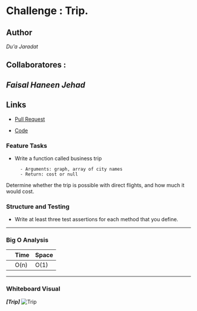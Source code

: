 # Challenge : Trip.

## Author
*Du'a Jaradat*

## Collaboratores :
*Faisal*
*Haneen*
*Jehad*
---

## Links
- [Pull Request](https://github.com/duajaradat/data-structures-and-algorithms/pull/51)

- [Code](https://github.com/duajaradat/data-structures-and-algorithms/blob/graph-business-trip/python/code_challenges/trip/trip.py)

### Feature Tasks

- Write a function called business trip

        - Arguments: graph, array of city names
        - Return: cost or null

Determine whether the trip is possible with direct flights, and how much it would cost.

### Structure and Testing

 - Write at least three test assertions for each method that you define.


---

### Big O Analysis


|| Time | Space |
|:-----------| :----------- | :----------- |
|| O(n) | O(1) |

---


### Whiteboard Visual
***[Trip]***
![Trip]()




